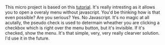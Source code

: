 This micro project is based on this [tutorial](https://youtu.be/DZg6UfS5zYg). It's really intresting as it allows you to open a overaly menu without javascript. You'd be thinking how is that even possible? Are you serious? Yes. No Javascript. It's no magic at all acutally, the pseudo check is used to determain wheather you are clicking a checkbox which is right over the menu button, but it's invisible. If it's checked, show the menu. It's that simple, very, very really clearver solution. I'd use it in the future.